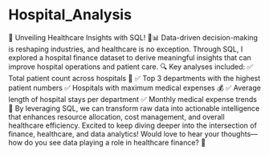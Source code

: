 # Hospital_Analysis
🚀 Unveiling Healthcare Insights with SQL! 🏥📊
Data-driven decision-making is reshaping industries, and healthcare is no exception. Through SQL, I explored a hospital finance dataset to derive meaningful insights that can improve hospital operations and patient care.
🔍 Key analyses included:
 ✅ Total patient count across hospitals 🏥
 ✅ Top 3 departments with the highest patient numbers
 ✅ Hospitals with maximum medical expenses 💰
 ✅ Average length of hospital stays per department
 ✅ Monthly medical expense trends 📅
By leveraging SQL, we can transform raw data into actionable intelligence that enhances resource allocation, cost management, and overall healthcare efficiency. Excited to keep diving deeper into the intersection of finance, healthcare, and data analytics!
Would love to hear your thoughts—how do you see data playing a role in healthcare finance? 🤔

